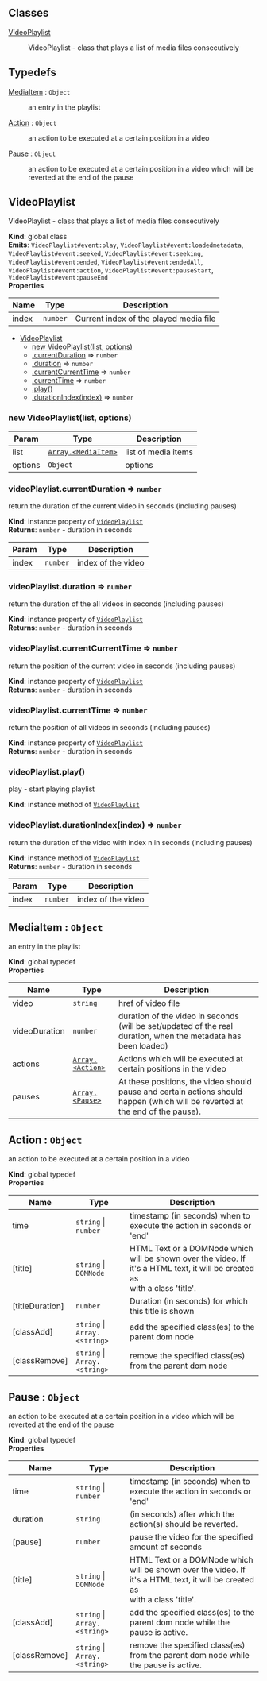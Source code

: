 ## Classes

<dl>
<dt><a href="#VideoPlaylist">VideoPlaylist</a></dt>
<dd><p>VideoPlaylist - class that plays a list of media files consecutively</p>
</dd>
</dl>

## Typedefs

<dl>
<dt><a href="#MediaItem">MediaItem</a> : <code>Object</code></dt>
<dd><p>an entry in the playlist</p>
</dd>
<dt><a href="#Action">Action</a> : <code>Object</code></dt>
<dd><p>an action to be executed at a certain position in a video</p>
</dd>
<dt><a href="#Pause">Pause</a> : <code>Object</code></dt>
<dd><p>an action to be executed at a certain position in a video which will be reverted at the end of the pause</p>
</dd>
</dl>

<a name="VideoPlaylist"></a>

## VideoPlaylist
VideoPlaylist - class that plays a list of media files consecutively

**Kind**: global class  
**Emits**: <code>VideoPlaylist#event:play</code>, <code>VideoPlaylist#event:loadedmetadata</code>, <code>VideoPlaylist#event:seeked</code>, <code>VideoPlaylist#event:seeking</code>, <code>VideoPlaylist#event:ended</code>, <code>VideoPlaylist#event:endedAll</code>, <code>VideoPlaylist#event:action</code>, <code>VideoPlaylist#event:pauseStart</code>, <code>VideoPlaylist#event:pauseEnd</code>  
**Properties**

| Name | Type | Description |
| --- | --- | --- |
| index | <code>number</code> | Current index of the played media file |


* [VideoPlaylist](#VideoPlaylist)
    * [new VideoPlaylist(list, options)](#new_VideoPlaylist_new)
    * [.currentDuration](#VideoPlaylist+currentDuration) ⇒ <code>number</code>
    * [.duration](#VideoPlaylist+duration) ⇒ <code>number</code>
    * [.currentCurrentTime](#VideoPlaylist+currentCurrentTime) ⇒ <code>number</code>
    * [.currentTime](#VideoPlaylist+currentTime) ⇒ <code>number</code>
    * [.play()](#VideoPlaylist+play)
    * [.durationIndex(index)](#VideoPlaylist+durationIndex) ⇒ <code>number</code>

<a name="new_VideoPlaylist_new"></a>

### new VideoPlaylist(list, options)

| Param | Type | Description |
| --- | --- | --- |
| list | [<code>Array.&lt;MediaItem&gt;</code>](#MediaItem) | list of media items |
| options | <code>Object</code> | options |

<a name="VideoPlaylist+currentDuration"></a>

### videoPlaylist.currentDuration ⇒ <code>number</code>
return the duration of the current video in seconds (including pauses)

**Kind**: instance property of [<code>VideoPlaylist</code>](#VideoPlaylist)  
**Returns**: <code>number</code> - duration in seconds  

| Param | Type | Description |
| --- | --- | --- |
| index | <code>number</code> | index of the video |

<a name="VideoPlaylist+duration"></a>

### videoPlaylist.duration ⇒ <code>number</code>
return the duration of the all videos in seconds (including pauses)

**Kind**: instance property of [<code>VideoPlaylist</code>](#VideoPlaylist)  
**Returns**: <code>number</code> - duration in seconds  
<a name="VideoPlaylist+currentCurrentTime"></a>

### videoPlaylist.currentCurrentTime ⇒ <code>number</code>
return the position of the current video in seconds (including pauses)

**Kind**: instance property of [<code>VideoPlaylist</code>](#VideoPlaylist)  
**Returns**: <code>number</code> - duration in seconds  
<a name="VideoPlaylist+currentTime"></a>

### videoPlaylist.currentTime ⇒ <code>number</code>
return the position of all videos in seconds (including pauses)

**Kind**: instance property of [<code>VideoPlaylist</code>](#VideoPlaylist)  
**Returns**: <code>number</code> - duration in seconds  
<a name="VideoPlaylist+play"></a>

### videoPlaylist.play()
play - start playing playlist

**Kind**: instance method of [<code>VideoPlaylist</code>](#VideoPlaylist)  
<a name="VideoPlaylist+durationIndex"></a>

### videoPlaylist.durationIndex(index) ⇒ <code>number</code>
return the duration of the video with index n in seconds (including pauses)

**Kind**: instance method of [<code>VideoPlaylist</code>](#VideoPlaylist)  
**Returns**: <code>number</code> - duration in seconds  

| Param | Type | Description |
| --- | --- | --- |
| index | <code>number</code> | index of the video |

<a name="MediaItem"></a>

## MediaItem : <code>Object</code>
an entry in the playlist

**Kind**: global typedef  
**Properties**

| Name | Type | Description |
| --- | --- | --- |
| video | <code>string</code> | href of video file |
| videoDuration | <code>number</code> | duration of the video in seconds (will be set/updated of the real duration, when the metadata has been loaded) |
| actions | [<code>Array.&lt;Action&gt;</code>](#Action) | Actions which will be executed at certain positions in the video |
| pauses | [<code>Array.&lt;Pause&gt;</code>](#Pause) | At these positions, the video should pause and certain actions should happen (which will be reverted at the end of the pause). |

<a name="Action"></a>

## Action : <code>Object</code>
an action to be executed at a certain position in a video

**Kind**: global typedef  
**Properties**

| Name | Type | Description |
| --- | --- | --- |
| time | <code>string</code> \| <code>number</code> | timestamp (in seconds) when to execute the action in seconds or 'end' |
| [title] | <code>string</code> \| <code>DOMNode</code> | HTML Text or a DOMNode which will be shown over the video. If it's a HTML text, it will be created as <div> with a class 'title'. |
| [titleDuration] | <code>number</code> | Duration (in seconds) for which this title is shown |
| [classAdd] | <code>string</code> \| <code>Array.&lt;string&gt;</code> | add the specified class(es) to the parent dom node |
| [classRemove] | <code>string</code> \| <code>Array.&lt;string&gt;</code> | remove the specified class(es) from the parent dom node |

<a name="Pause"></a>

## Pause : <code>Object</code>
an action to be executed at a certain position in a video which will be reverted at the end of the pause

**Kind**: global typedef  
**Properties**

| Name | Type | Description |
| --- | --- | --- |
| time | <code>string</code> \| <code>number</code> | timestamp (in seconds) when to execute the action in seconds or 'end' |
| duration | <code>string</code> | (in seconds) after which the action(s) should be reverted. |
| [pause] | <code>number</code> | pause the video for the specified amount of seconds |
| [title] | <code>string</code> \| <code>DOMNode</code> | HTML Text or a DOMNode which will be shown over the video. If it's a HTML text, it will be created as <div> with a class 'title'. |
| [classAdd] | <code>string</code> \| <code>Array.&lt;string&gt;</code> | add the specified class(es) to the parent dom node while the pause is active. |
| [classRemove] | <code>string</code> \| <code>Array.&lt;string&gt;</code> | remove the specified class(es) from the parent dom node while the pause is active. |

